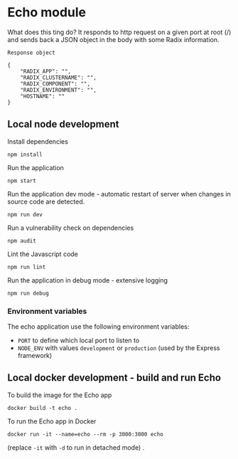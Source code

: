 # Echo module

What does this ting do? It responds to http request on a given port at root (/) and sends back a JSON object in the body with some Radix information.

`Response object`

```
{
    "RADIX_APP": "",
    "RADIX_CLUSTERNAME": "",
    "RADIX_COMPONENT": "",
    "RADIX_ENVIRONMENT": "",
    "HOSTNAME": ""
}
```

## Local node development

Install dependencies

```
npm install
```

Run the application

```
npm start
```

Run the application dev mode - automatic restart of server when changes in source code are detected.

```
npm run dev
```

Run a vulnerability check on dependencies

```
npm audit
```

Lint the Javascript code

```
npm run lint
```

Run the application in debug mode - extensive logging

```
npm run debug
```

### Environment variables

The echo application use the following environment variables:

- `PORT` to define which local port to listen to
- `NODE_ENV` with values `development` or `production` (used by the Express framework)

## Local docker development - build and run Echo

To build the image for the Echo app

```
docker build -t echo .
```

To run the Echo app in Docker

```
docker run -it --name=echo --rm -p 3000:3000 echo
```

(replace `-it` with `-d` to run in detached mode)
.
